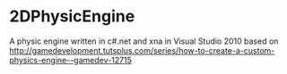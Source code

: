 2DPhysicEngine
==============

A physic engine written in c#.net and xna in Visual Studio 2010  based on
http://gamedevelopment.tutsplus.com/series/how-to-create-a-custom-physics-engine--gamedev-12715
